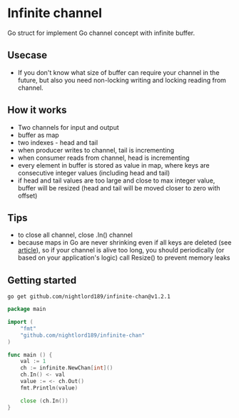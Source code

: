 # Infinite channel

Go struct for implement Go channel concept with infinite buffer.

## Usecase
+ If you don't know what size of buffer can require your channel in the future, but also you need non-locking writing and locking reading from channel.

## How it works
+ Two channels for input and output
+ buffer as map
+ two indexes - head and tail 
+ when producer writes to channel, tail is incrementing
+ when consumer reads from channel, head is incrementing
+ every element in buffer is stored as value in map, where keys are consecutive integer values (including head and tail)
+ if head and tail values are too large and close to max integer value, buffer will be resized (head and tail will be moved closer to zero with offset)

## Tips
+ to close all channel, close .In() channel
+ because maps in Go are never shrinking even if all keys are deleted (see [article](https://teivah.medium.com/maps-and-memory-leaks-in-go-a85ebe6e7e69)), so if your channel is alive too long, you should periodically (or based on your application's logic) call Resize() to prevent memory leaks

## Getting started

```
go get github.com/nightlord189/infinite-chan@v1.2.1
```

```go
package main

import (
	"fmt"
	"github.com/nightlord189/infinite-chan"
)

func main () {
	val := 1
	ch := infinite.NewChan[int]()
	ch.In() <- val
	value := <- ch.Out()
	fmt.Println(value)

	close (ch.In())
}
```